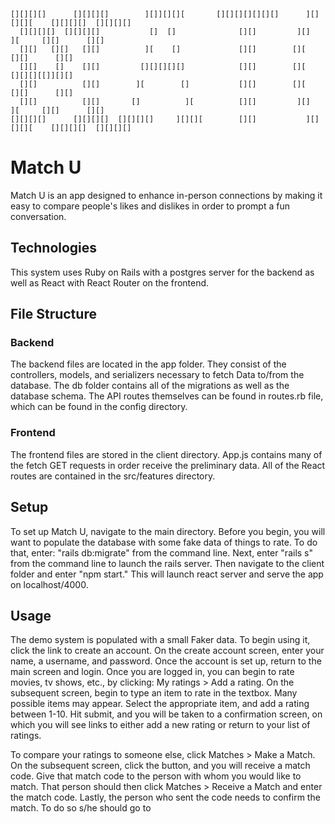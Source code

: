 <!-- language: lang-none -->
    [][][][]      [][][][]        ][]][][][       [][][][][][][]      ][][][][    [][][][]  [][][][]
      [][][][]  [][][][]           []  []              [][]         ][]      ][     [][]      [][]
      [][]   [][]   [][]          ][    []             [][]        [][              [][]      [][]  
      [][]    []    [][]         [][][][][]            [][]        [][              [][][][[]][][]  
      [][]          [][]        ][        []           [][]        [][              [][]      [][]
      [][]          [][]       []          ][          [][]         ][]      ][     [][]      [][]
    [][][][]      [][][][]  [][][][]     ][][][        [][]           ][][][][    [][][][]  [][][][]
 
# Match U
Match U is an app designed to enhance in-person connections by making it easy to compare people's likes and dislikes in order to prompt a fun conversation.

## Technologies
This system uses Ruby on Rails with a postgres server for the backend as well as React with React Router on the frontend.

## File Structure
### Backend
The backend files are located in the app folder. They consist of the controllers, models, and serializers necessary to fetch Data to/from the database. 
The db folder contains all of the migrations as well as the database schema.
The API routes themselves can be found in routes.rb file, which can be found in the config directory.

### Frontend
The frontend files are stored in the client directory.
App.js contains many of the fetch GET requests in order receive the preliminary data.
All of the React routes are contained in the src/features directory.
    
## Setup
To set up Match U, navigate to the main directory.
Before you begin, you will want to populate the database with some fake data of things to rate. To do that, enter: "rails db:migrate" from the command line.
Next, enter "rails s" from the command line to launch the rails server. 
Then navigate to the client folder and enter "npm start." This will launch react server and serve the app on localhost/4000.

## Usage
The demo system is populated with a small Faker data. To begin using it, click the link to create an account.
On the create account screen, enter your name, a username, and password.
Once the account is set up, return to the main screen and login.
Once you are logged in, you can begin to rate movies, tv shows, etc., by clicking: My ratings > Add a rating.
On the subsequent screen, begin to type an item to rate in the textbox. Many possible items may appear. Select the appropriate item, and add a rating between 1-10.
Hit submit, and you will be taken to a confirmation screen, on which you will see links to either add a new rating or return to your list of ratings.

To compare your ratings to someone else, click Matches > Make a Match.
On the subsequent screen, click the button, and you will receive a match code. 
Give that match code to the person with whom you would like to match. 
That person should then click Matches > Receive a Match and enter the match code.
Lastly, the person who sent the code needs to confirm the match. To do so s/he should go to 